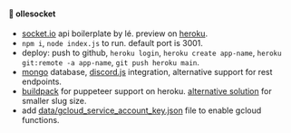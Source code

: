 #### 🔮 ollesocket

- [socket.io](https://socket.io) api boilerplate by lé. preview on [heroku](https://ollesocket-api.herokuapp.com).
- `npm i`, `node index.js` to run. default port is 3001.
- deploy: push to github, `heroku login`, `heroku create app-name`, `heroku git:remote -a app-name`, `git push heroku main`.
- [mongo](https://mongodb.com/atlas/database) database, [discord.js](https://discordjs.guide) integration, alternative support for rest endpoints.
- [buildpack](https://github.com/jontewks/puppeteer-heroku-buildpack) for puppeteer support on heroku. [alternative solution](https://stackoverflow.com/a/74858297/8919391) for smaller slug size.
- add [data/gcloud_service_account_key.json](https://dev.to/kamalhossain/upload-file-to-google-cloud-storage-from-nodejs-server-5cdg) file to enable gcloud functions.
